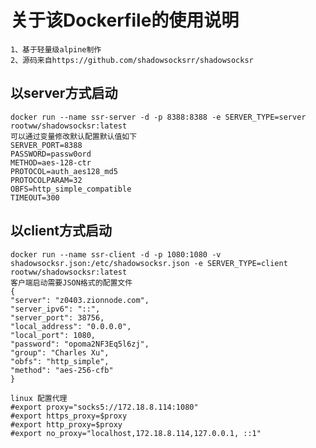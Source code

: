 关于该Dockerfile的使用说明
===
    1、基于轻量级alpine制作
    2、源码来自https://github.com/shadowsocksrr/shadowsocksr
以server方式启动
----
    docker run --name ssr-server -d -p 8388:8388 -e SERVER_TYPE=server rootww/shadowsocksr:latest
    可以通过变量修改默认配置默认值如下
    SERVER_PORT=8388
    PASSWORD=passw0ord
    METHOD=aes-128-ctr
    PROTOCOL=auth_aes128_md5
    PROTOCOLPARAM=32
    OBFS=http_simple_compatible
    TIMEOUT=300
以client方式启动
----
    docker run --name ssr-client -d -p 1080:1080 -v shadowsocksr.json:/etc/shadowsocksr.json -e SERVER_TYPE=client rootww/shadowsocksr:latest
    客户端启动需要JSON格式的配置文件
    {
    "server": "z0403.zionnode.com",
    "server_ipv6": "::",
    "server_port": 38756,
    "local_address": "0.0.0.0",
    "local_port": 1080,
    "password": "opoma2NF3Eq5l6zj",
    "group": "Charles Xu",
    "obfs": "http_simple",
    "method": "aes-256-cfb"
    }
    
    linux 配置代理
    #export proxy="socks5://172.18.8.114:1080"
    #export https_proxy=$proxy
    #export http_proxy=$proxy
    #export no_proxy="localhost,172.18.8.114,127.0.0.1, ::1"
